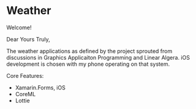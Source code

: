 # Weather

Welcome!

Dear Yours Truly,

The weather applications as defined by the project sprouted from discussions in Graphics Applicaiton Programming and Linear Algera. iOS development is chosen with my phone operating on that system. 

Core Features:
- Xamarin.Forms, iOS
- CoreML
- Lottie


